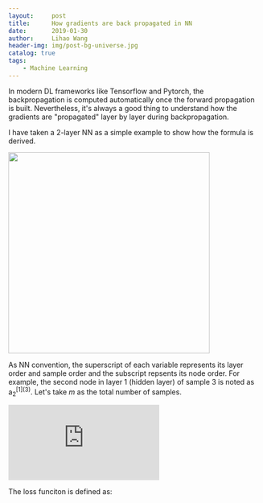 ```yaml
---
layout:     post
title:      How gradients are back propagated in NN
date:       2019-01-30
author:     Lihao Wang
header-img: img/post-bg-universe.jpg
catalog: true
tags:
    - Machine Learning
---
```




In modern DL frameworks like Tensorflow and Pytorch, the backpropagation is computed automatically once the forward propagation is built. Nevertheless, it's always a good thing to understand how the gradients are "propagated" layer by layer during backpropagation.

I have taken a 2-layer NN as a simple example to show how the formula is derived.

<img src="https://i.postimg.cc/Xv10F1Tb/Deepin-Capture-cran-zone-de-s-lection-20200730120631.png" style="width:400px;">

As NN convention, the superscript of each variable represents its layer order and sample order and the subscript repsents its node order. For example, the second node in layer 1 (hidden layer) of sample 3 is noted as a<sub>2</sub><sup>\[1]\(3)</sup>.  Let's take *m* as the total number of samples. 


![](https://latex.codecogs.com/gif.latex?%5Cinline%20%5CLARGE%20%5Cbegin%7Bbmatrix%7D%20a_%7B1%7D%5E%7B%5B2%5D%281%29%7D%20%26%20a_%7B1%7D%5E%7B%5B2%5D%282%29%7D%20%26%20...%20%26%20a_%7B1%7D%5E%7B%5B2%5D%28m%29%7D%5C%5C%20%26%20%26%20%26%20%5C%5C%20a_%7B2%7D%5E%7B%5B2%5D%281%29%7D%20%26%20a_%7B2%7D%5E%7B%5B2%5D%282%29%7D%20%26%20...%20%26%20a_%7B2%7D%5E%7B%5B2%5D%28m%29%7D%20%5C%5C%20%26%20%26%20%26%20%5C%5C%20a_%7B3%7D%5E%7B%5B2%5D%281%29%7D%20%26%20a_%7B3%7D%5E%7B%5B2%5D%282%29%7D%20%26%20...%20%26%20a_%7B3%7D%5E%7B%5B2%5D%28m%29%7D%20%5Cend%7Bbmatrix%7D)


The loss funciton is defined as: 
